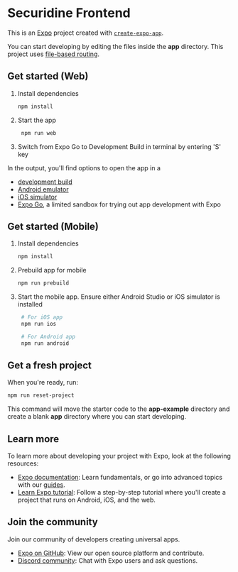 # Securidine Frontend

This is an [Expo](https://expo.dev) project created with [`create-expo-app`](https://www.npmjs.com/package/create-expo-app).

You can start developing by editing the files inside the **app** directory. This project uses [file-based routing](https://docs.expo.dev/router/introduction).

## Get started (Web)

1. Install dependencies

   ```bash
   npm install
   ```

2. Start the app

   ```bash
    npm run web
   ```

3. Switch from Expo Go to Development Build in terminal by entering 'S' key

In the output, you'll find options to open the app in a

- [development build](https://docs.expo.dev/develop/development-builds/introduction/)
- [Android emulator](https://docs.expo.dev/workflow/android-studio-emulator/)
- [iOS simulator](https://docs.expo.dev/workflow/ios-simulator/)
- [Expo Go](https://expo.dev/go), a limited sandbox for trying out app development with Expo

## Get started (Mobile)

1. Install dependencies

   ```bash
   npm install
   ```

2. Prebuild app for mobile

   ```bash
   npm run prebuild
   ```

3. Start the mobile app. Ensure either Android Studio or iOS simulator is installed 

   ```bash
    # For iOS app
    npm run ios

    # For Android app
    npm run android 
   ```


## Get a fresh project

When you're ready, run:

```bash
npm run reset-project
```

This command will move the starter code to the **app-example** directory and create a blank **app** directory where you can start developing.

## Learn more

To learn more about developing your project with Expo, look at the following resources:

- [Expo documentation](https://docs.expo.dev/): Learn fundamentals, or go into advanced topics with our [guides](https://docs.expo.dev/guides).
- [Learn Expo tutorial](https://docs.expo.dev/tutorial/introduction/): Follow a step-by-step tutorial where you'll create a project that runs on Android, iOS, and the web.

## Join the community

Join our community of developers creating universal apps.

- [Expo on GitHub](https://github.com/expo/expo): View our open source platform and contribute.
- [Discord community](https://chat.expo.dev): Chat with Expo users and ask questions.
